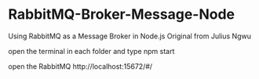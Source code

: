 # RabbitMQ-Broker-Message-Node
Using RabbitMQ as a Message Broker in Node.js Original from Julius Ngwu

open the terminal in each folder and type npm start

open the RabbitMQ http://localhost:15672/#/